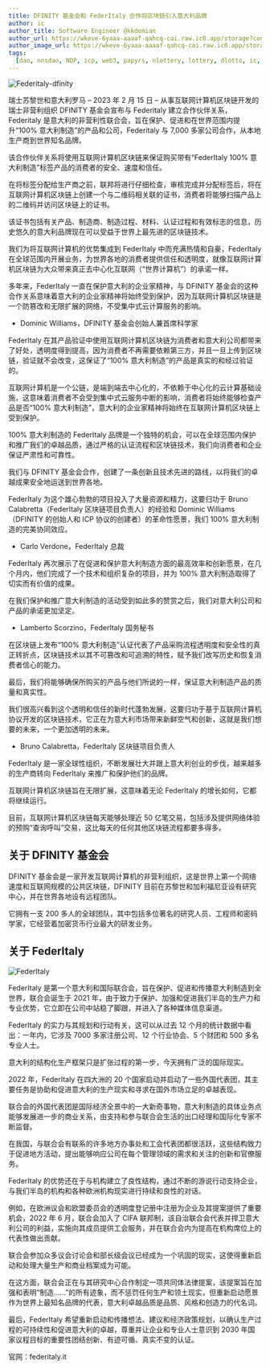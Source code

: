```yaml
---
title: DFINITY 基金会和 FederItaly 合作将区块链引入意大利品牌
author: ic
author_title: Software Engineer @kkdemian
author_url: https://wkeve-6yaaa-aaaaf-qahcq-cai.raw.ic0.app/storage?contentId=4axme-dd3w2-jhw6z-56fyj-64hhn-eliju-sol3j-lw4qp-t3xhb-zsvvu-6ae-image-4
author_image_url: https://wkeve-6yaaa-aaaaf-qahcq-cai.raw.ic0.app/storage?contentId=4axme-dd3w2-jhw6z-56fyj-64hhn-eliju-sol3j-lw4qp-t3xhb-zsvvu-6ae-image-4
tags:
  [dao, nnsdao, NDP, icp, web3, papyrs, nlottery, lottery, dlotto, ic, dfinity]
---
```


![Federitaly-dfinity](https://www.dailybtc.cn/wp-content/uploads/2023/02/frc-7b1819a4764731beeaaebdfb6bf4d193.jpeg)

瑞士苏黎世和意大利罗马 – 2023 年 2 月 15 日 – 从事互联网计算机区块链开发的瑞士非营利组织 DFINITY 基金会宣布与 Federitaly 建立合作伙伴关系，Federitaly 是意大利的非营利性联合会，旨在保护、促进和在世界范围内提升“100% 意大利制造”的产品和公司，Federitaly 与 7,000 多家公司合作，从本地生产商到世界知名品牌。

该合作伙伴关系将使用互联网计算机区块链来保证购买带有“FederItaly 100% 意大利制造”标签产品的消费者的安全、速度和信任。

在将标签分配给生产商之前，联邦将进行仔细检查，审核完成并分配标签后，将在互联网计算机区块链上创建一个与二维码相关联的证书，消费者将能够扫描产品上的二维码并访问区块链上的证书。

该证书包括有关产品、制造商、制造过程、材料、认证过程和有效标志的信息，历史悠久的意大利品牌现在可以受益于世界上最先进的区块链技术。

我们为将互联网计算机的优势集成到 FederItaly 中而充满热情和自豪，FederItaly 在全球范围内开展业务，为世界各地的消费者提供信任和透明度，就像互联网计算机区块链为大众带来真正去中心化互联网（“世界计算机”）的承诺一样。

多年来，FederItaly 一直在保护意大利的企业家精神，与 DFINITY 基金会的这种合作关系意味着意大利的企业家精神将始终受到保护，因为互联网计算机区块链是一个防篡改和无限扩展的网络，不受集中式云计算服务的影响。

- Dominic Williams，DFINITY 基金会创始人兼首席科学家

FederItaly 在其产品验证中使用互联网计算机区块链为消费者和意大利公司都带来了好处，透明度得到提高，因为消费者不再需要依赖第三方，并且一旦上传到区块链，验证就不会改变，这保证了“100% 意大利制造”的产品是真实的和经过验证的。

互联网计算机是一个公链，是端到端去中心化的，不依赖于中心化的云计算基础设施，这意味着消费者不会受到集中式云服务中断的影响，消费者将始终能够检查产品是否“100% 意大利制造”，意大利的企业家精神将始终在互联网计算机区块链上受到保护。

100% 意大利制造的 FederItaly 品牌是一个独特的机会，可以在全球范围内保护和推广我们的卓越品质，通过严格的认证流程和区块链技术，我们向消费者和企业保证严肃性和可靠性。

我们与 DFINITY 基金会合作，创建了一条创新且技术先进的路线，以将我们的卓越成果安全地运送到世界各地。

FederItaly 为这个雄心勃勃的项目投入了大量资源和精力，这要归功于 Bruno Calabretta（FederItaly 区块链项目负责人）的经验和 Dominic Williams（DFINITY 的创始人和 ICP 协议的创建者）的革命性愿景，我们 100% 意大利制造的完美协同效应。

- Carlo Verdone，FederItaly 总裁

FederItaly 再次展示了在促进和保护意大利制造方面的最高效率和创新愿景，在几个月内，他们完成了一个技术和组织复杂的项目，并为 100% 意大利制造取得了切实而有价值的成果。

在我们保护和推广意大利制造的活动受到如此多的赞赏之后，我们对意大利公司和产品的承诺更加坚定。

- Lamberto Scorzino，FederItaly 国务秘书

在区块链上发布“100% 意大利制造”认证代表了产品采购流程透明度和安全性的真正转折点，区块链技术以其不可篡改和可追溯的特性，赋予我们改写历史和恢复消费者信心的能力。

最后，我们将能够确保所购买的产品与他们所说的一样，保证意大利制造产品的质量和真实性。

我们很高兴看到这个透明和信任的新时代蓬勃发展，这要归功于基于互联网计算机协议开发的区块链技术，它正在为意大利市场带来新鲜空气和创新，这就是我们想要的未来，一个更加透明的未来。

- Bruno Calabretta，FederItaly 区块链项目负责人

FederItaly 是一家全球性组织，不断发展壮大并跟上意大利创业的步伐，越来越多的生产商转向 FederItaly 来推广和保护他们的品牌。

互联网计算机区块链旨在无限扩展，这意味着无论 FederItaly 的增长如何，它都将继续运行。

目前，互联网计算机区块链每天能够处理近 50 亿笔交易，包括涉及提供网络体验的预购“查询呼叫”交易，这比每天的任何其他区块链流程都要多得多。

## 关于 DFINITY 基金会

DFINITY 基金会是一家开发互联网计算机的非营利组织，这是世界上第一个网络速度和互联网规模的公共区块链，DFINITY 目前在苏黎世和加利福尼亚设有研究中心，并在世界各地设有远程团队。

它拥有一支 200 多人的全球团队，其中包括多位著名的研究人员、工程师和密码学家，它经营着加密货币行业最大的研发业务。

## 关于 FederItaly

![FederItaly](https://www.dailybtc.cn/wp-content/uploads/2023/02/frc-4a4a3b2119a112e25c12dcf252a6da2e.jpeg)

FederItaly 是第一个意大利和国际联合会，旨在保护、促进和传播意大利制造到全世界，联合会诞生于 2021 年，由于致力于保护、加强和促进我们半岛的生产力和专业优势，它立即在公司中站稳了脚跟，并进入了各种媒体信息渠道。

FederItaly 的实力与其规划和行动有关，这可以从过去 12 个月的统计数据中看出：一年内，它涉及 7000 多家注册公司、12 个行业协会、5 个财团和 500 多名专业人士。

意大利的结构化生产框架只是扩张过程的第一步，今天拥有广泛的国际现实。

2022 年，FederItaly 在四大洲的 20 个国家启动并启动了一些外国代表团，其主要任务是协助和促进意大利的生产现实和寻求在国外市场立足的卓越表现。

联合会的外国代表团是国际经济全景中的一大新奇事物，意大利制造的具体业务点能够发展进一步的商业关系，由支持和参与联合会生活的出口经理和国际化专家不断监督。

在我国，与联合会有联系的许多地方办事处和工会代表团都很活跃，这些结构致力于促进地方活动，提出能够响应公司在每个管理领域的需求和关注的创新和官僚服务。

FederItaly 的优势还在于与机构建立了良性结构，通过不断的游说行动支持企业，与我们半岛的机构和各种欧洲机构现实进行持续和良性的对话。

例如，在欧洲议会和欧盟委员会的透明度登记册中注册为企业及其提案提供了重要机会，2022 年 6 月，联合会加入了 CIFA 联邦制，该自治联合会代表并捍卫意大利公司的利益，实施向其成员提供工会服务，并在联合会内为提高在机构席位上的代表性做出贡献。

联合会参加众多议会讨论会和部长级会议已经成为一个巩固的现实，这使得重新启动和处理大量生产和商业档案成为可能。

在这方面，联合会正在与其研究中心合作制定一项共同体法律提案，该提案旨在加强和表明“制造......”的所有迹象，而不惩罚任何生产和领土现实，但重新启动愿景作为世界上最知名品牌的代表，意大利卓越品质是品质、风格和创造力的代名词。

最后，FederItaly 希望重新启动和传播想法、建议和经济政策规划，以确认生产过程的可持续性和促进意大利的卓越，尊重并让企业和专业人士意识到 2030 年国家议程目标的重要性团结创新、有迹可循、真实不变的认证。

官网：federitaly.it
